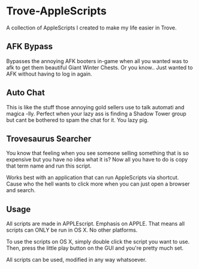 # Trove-AppleScripts #
A collection of AppleScripts I created to make my life easier in Trove.

## AFK Bypass ##
Bypasses the annoying AFK booters in-game when all you wanted was to afk to get them beautiful Giant Winter Chests.
Or you know.. Just wanted to AFK without having to log in again.

## Auto Chat ##
This is like the stuff those annoying gold sellers use to talk automati and magica -lly.
Perfect when your lazy ass is finding a Shadow Tower group but cant be bothered to spam the chat for it.
You lazy pig.

## Trovesaurus Searcher ##
You know that feeling when you see someone selling something that is so expensive but you have no idea what it is?
Now all you have to do is copy that term name and run this script.

Works best with an application that can run AppleScripts via shortcut.
Cause who the hell wants to click more when you can just open a browser and search.

## Usage ##
All scripts are made in APPLEscript. Emphasis on APPLE.
That means all scripts can ONLY be run in OS X. No other platforms.

To use the scripts on OS X, simply double click the script you want to use.
Then, press the little play button on the GUI and you're pretty much set.

All scripts can be used, modified in any way whatsoever.
